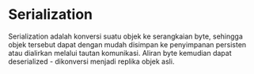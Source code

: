 # Serialization
Serialization adalah konversi suatu objek ke serangkaian byte, sehingga objek tersebut dapat dengan mudah disimpan ke penyimpanan persisten atau dialirkan melalui tautan komunikasi. Aliran byte kemudian dapat deserialized - dikonversi menjadi replika objek asli.